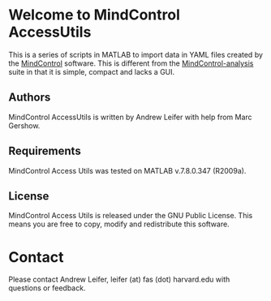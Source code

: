 Welcome to MindControl AccessUtils
==================================

This is a series of scripts in MATLAB to import data in YAML files created by the [MindControl][1] software. This is different from the [MindControl-analysis][2] suite in that it is simple, compact and lacks a GUI. 

  [1]: http://github.com/samuellab/mindcontrol
  [2]: http://github.com/samuellab/mindcontrol-analysis

Authors
-------
MindControl AccessUtils is written by Andrew Leifer with help from Marc Gershow.

Requirements
-----------
MindControl Access Utils was tested on MATLAB v.7.8.0.347 (R2009a). 

License
-------
MindControl Access Utils is released under the GNU Public License. This means you are free to copy, modify and redistribute this software. 

Contact
=======
Please contact Andrew Leifer, leifer (at) fas (dot) harvard.edu with questions or feedback.


